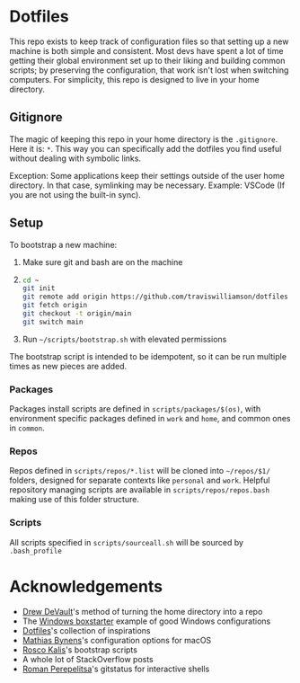 # Dotfiles
This repo exists to keep track of configuration files so that setting up a new machine is both simple and consistent. Most devs have spent a lot of time getting their global environment set up to their liking and building common scripts; by preserving the configuration, that work isn't lost when switching computers. For simplicity, this repo is designed to live in your home directory.

## Gitignore
The magic of keeping this repo in your home directory is the `.gitignore`. Here it is: `*`. This way you can specifically add the dotfiles you find useful without dealing with symbolic links.

Exception: Some applications keep their settings outside of the user home directory. In that case, symlinking may be necessary. Example: VSCode (If you are not using the built-in sync).

## Setup
To bootstrap a new machine:
1. Make sure git and bash are on the machine
2. 
    ```bash
    cd ~
    git init
    git remote add origin https://github.com/traviswilliamson/dotfiles
    git fetch origin
    git checkout -t origin/main
    git switch main
    ```
7. Run `~/scripts/bootstrap.sh` with elevated permissions

The bootstrap script is intended to be idempotent, so it can be run multiple times as new pieces are added.

### Packages
Packages install scripts are defined in `scripts/packages/$(os)`, with environment specific packages defined in `work` and `home`, and common ones in `common`.

### Repos
Repos defined in `scripts/repos/*.list` will be cloned into `~/repos/$1/` folders, designed for separate contexts like `personal` and `work`. Helpful repository managing scripts are available in `scripts/repos/repos.bash` making use of this folder structure.

### Scripts
All scripts specified in `scripts/sourceall.sh` will be sourced by `.bash_profile`

# Acknowledgements
- [Drew DeVault](https://drewdevault.com/2019/12/30/dotfiles.html)'s method of turning the home directory into a repo
- The [Windows boxstarter](https://github.com/microsoft/windows-dev-box-setup-scripts) example of good Windows configurations
- [Dotfiles](https://dotfiles.github.io/)'s collection of inspirations
- [Mathias Bynens](https://github.com/mathiasbynens/dotfiles)'s configuration options for macOS
- [Rosco Kalis](https://github.com/rkalis/dotfiles)'s bootstrap scripts
- A whole lot of StackOverflow posts
- [Roman Perepelitsa](https://github.com/romkatv/gitstatus)'s gitstatus for interactive shells
